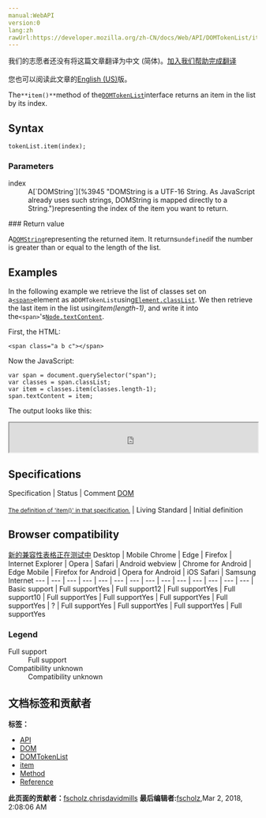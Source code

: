 ```yaml
---
manual:WebAPI
version:0
lang:zh
rawUrl:https://developer.mozilla.org/zh-CN/docs/Web/API/DOMTokenList/item
---
```




<bdi>我们的志愿者还没有将这篇文章翻译为<bdi>中文 (简体)</bdi>。[加入我们帮助完成翻译](%24228 "")<br></br>您也可以阅读此文章的[English (US)](%24229 "")版。</bdi>






The`**item()**`method of the[`DOMTokenList`](%13056 "The DOMTokenList interface represents a set of space-separated tokens. Such a set is returned by Element.classList, HTMLLinkElement.relList, HTMLAnchorElement.relList, HTMLAreaElement.relList, HTMLIframeElement.sandbox, or HTMLOutputElement.htmlFor. It is indexed beginning with 0 as with JavaScript Array objects. DOMTokenList is always case-sensitive.")interface returns an item in the list by its index.


## Syntax<a name="Syntax"></a>

```
tokenList.item(index);
```

### Parameters<a name="Parameters"></a>
<dl><dt id=''>index</dt><dd>A[`DOMString`](%3945 "DOMString is a UTF-16 String. As JavaScript already uses such strings, DOMString is mapped directly to a String.")representing the index of the item you want to return.</dd></dl>
### Return value<a name="Return_value"></a>


A[`DOMString`](%3945 "DOMString is a UTF-16 String. As JavaScript already uses such strings, DOMString is mapped directly to a String.")representing the returned item. It returns`undefined`if the number is greater than or equal to the length of the list.


## Examples<a name="Examples"></a>


In the following example we retrieve the list of classes set on a[`<span>`](%13247 "The HTML <span> element is a generic inline container for phrasing content, which does not inherently represent anything. It can be used to group elements for styling purposes (using the class or id attributes), or because they share attribute values, such as lang.")element as a`DOMTokenList`using[`Element.classList`](%24224 "The Element.classList is a read-only property which returns a live DOMTokenList collection of the class attributes of the element."). We then retrieve the last item in the list using<em>item(length-1)</em>, and write it into the`<span>`&#39;s[`Node.textContent`](%13065 "The Node.textContent property represents the text content of a node and its descendants.").



First, the HTML:


```
<span class="a b c"></span>
```


Now the JavaScript:


```
var span = document.querySelector("span");
var classes = span.classList;
var item = classes.item(classes.length-1);
span.textContent = item;
```


The output looks like this:



<iframe src='https://mdn.mozillademos.org/en-US/docs/Web/API/DOMTokenList/item$samples/Examples?revision=1363480' width='100%' height='60'></iframe>



## Specifications<a name="Specifications"></a>
Specification | Status | Comment 
[DOM<br></br><small>The definition of &#39;item()&#39; in that specification.</small>](%24230 "") | Living Standard | Initial definition 


## Browser compatibility<a name="Browser_compatibility"></a>
[新的兼容性表格正在测试中<i></i>](%3360 "")
<abbr>Desktop<i></i></abbr> | <abbr>Mobile<i></i></abbr> 
<abbr>Chrome<i></i></abbr> | <abbr>Edge<i></i></abbr> | <abbr>Firefox<i></i></abbr> | <abbr>Internet Explorer<i></i></abbr> | <abbr>Opera<i></i></abbr> | <abbr>Safari<i></i></abbr> | <abbr>Android webview<i></i></abbr> | <abbr>Chrome for Android<i></i></abbr> | <abbr>Edge Mobile<i></i></abbr> | <abbr>Firefox for Android<i></i></abbr> | <abbr>Opera for Android<i></i></abbr> | <abbr>iOS Safari<i></i></abbr> | <abbr>Samsung Internet<i></i></abbr> 
 ---  |  ---  |  ---  |  ---  |  ---  |  ---  |  ---  |  ---  |  ---  |  ---  |  ---  |  ---  |  ---  |  ---  | 
Basic support | <abbr>Full support</abbr>Yes | <abbr>Full support</abbr>12 | <abbr>Full support</abbr>Yes | <abbr>Full support</abbr>10 | <abbr>Full support</abbr>Yes | <abbr>Full support</abbr>Yes | <abbr>Full support</abbr>Yes | <abbr>Full support</abbr>Yes | <abbr>?</abbr> | <abbr>Full support</abbr>Yes | <abbr>Full support</abbr>Yes | <abbr>Full support</abbr>Yes | <abbr>Full support</abbr>Yes 


### Legend<a name="Legend"></a>
<dl><dt id=''><abbr>Full support</abbr></dt><dd>Full support</dd><dt id=''><abbr>Compatibility unknown</abbr></dt><dd>Compatibility unknown</dd></dl>




## 文档标签和贡献者
**标签：**
* [API](%50 "")
* [DOM](%456 "")
* [DOMTokenList](%24226 "")
* [item](%24231 "")
* [Method](%14476 "")
* [Reference](%3381 "")

**此页面的贡献者：**[fscholz](%60 ""),[chrisdavidmills](%3495 "")
**最后编辑者:**[fscholz](%60 ""),<time>Mar 2, 2018, 2:08:06 AM</time>



